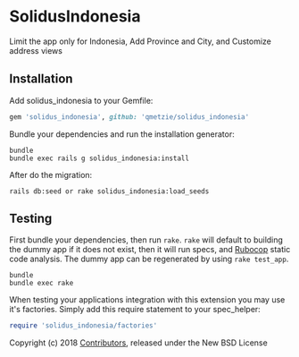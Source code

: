 SolidusIndonesia
================

Limit the app only for Indonesia, Add Province and City, and Customize address views

Installation
------------

Add solidus_indonesia to your Gemfile:

```ruby
gem 'solidus_indonesia', github: 'qmetzie/solidus_indonesia'
```

Bundle your dependencies and run the installation generator:

```shell
bundle
bundle exec rails g solidus_indonesia:install
```
After do the migration:

```shell
rails db:seed or rake solidus_indonesia:load_seeds
```

Testing
-------

First bundle your dependencies, then run `rake`. `rake` will default to building the dummy app if it does not exist, then it will run specs, and [Rubocop](https://github.com/bbatsov/rubocop) static code analysis. The dummy app can be regenerated by using `rake test_app`.

```shell
bundle
bundle exec rake
```

When testing your applications integration with this extension you may use it's factories.
Simply add this require statement to your spec_helper:

```ruby
require 'solidus_indonesia/factories'
```

Copyright (c) 2018 [Contributors](https://github.com/solidusio-contrib/solidus_indonesia/graphs/contributors), released under the New BSD License
